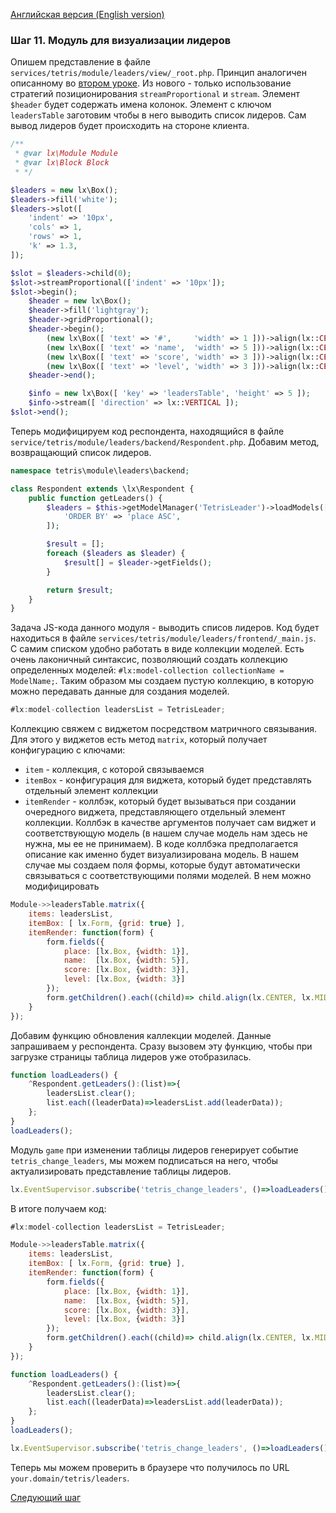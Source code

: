 [Английская версия (English version)](https://github.com/epicoon/lx-doc-articles/blob/master/en/app-dev/expl1/11_leaders_module.md)

### Шаг 11. Модуль для визуализации лидеров

Опишем представление в файле `services/tetris/module/leaders/view/_root.php`. Принцип аналогичен описанному во [втором уроке](https://github.com/epicoon/lx-doc-articles/blob/master/ru/app-dev/expl1/2_game_view.md). Из нового - только использование стратегий позиционирования `streamProportional` и `stream`. Элемент `$header` будет содержать имена колонок. Элемент с ключом `leadersTable` заготовим чтобы в него выводить список лидеров. Сам вывод лидеров будет происходить на стороне клиента.
```php
/**
 * @var lx\Module Module
 * @var lx\Block Block
 * */

$leaders = new lx\Box();
$leaders->fill('white');
$leaders->slot([
	'indent' => '10px',
	'cols' => 1,
	'rows' => 1,
	'k' => 1.3,
]);

$slot = $leaders->child(0);
$slot->streamProportional(['indent' => '10px']);
$slot->begin();
	$header = new lx\Box();
	$header->fill('lightgray');
	$header->gridProportional();
	$header->begin();
		(new lx\Box([ 'text' => '#',     'width' => 1 ]))->align(lx::CENTER, lx::MIDDLE);
		(new lx\Box([ 'text' => 'name',  'width' => 5 ]))->align(lx::CENTER, lx::MIDDLE);
		(new lx\Box([ 'text' => 'score', 'width' => 3 ]))->align(lx::CENTER, lx::MIDDLE);
		(new lx\Box([ 'text' => 'level', 'width' => 3 ]))->align(lx::CENTER, lx::MIDDLE);
	$header->end();

	$info = new lx\Box([ 'key' => 'leadersTable', 'height' => 5 ]);
	$info->stream([ 'direction' => lx::VERTICAL ]);
$slot->end();

```

Теперь модифицируем код респондента, находящийся в файле `service/tetris/module/leaders/backend/Respondent.php`. Добавим метод, возвращающий список лидеров.
```php
namespace tetris\module\leaders\backend;

class Respondent extends \lx\Respondent {
	public function getLeaders() {
		$leaders = $this->getModelManager('TetrisLeader')->loadModels([
			'ORDER BY' => 'place ASC',
		]);

		$result = [];
		foreach ($leaders as $leader) {
			$result[] = $leader->getFields();
		}

		return $result;
	}
}

```

Задача JS-кода данного модуля - выводить списов лидеров. Код будет находиться в файле `services/tetris/module/leaders/frontend/_main.js`.<br>
С самим списком удобно работать в виде коллекции моделей. Есть очень лаконичный синтаксис, позволяющий создать коллекцию определенных моделей: `#lx:model-collection collectionName = ModelName;`. Таким образом мы создаем пустую коллекцию, в которую можно передавать данные для создания моделей.<br>
```js
#lx:model-collection leadersList = TetrisLeader;
```

Коллекцию свяжем с виджетом посредством матричного связывания. Для этого у виджетов есть метод `matrix`, который получает конфигурацию с ключами:
* `item` - коллекция, с которой связываемся
* `itemBox` - конфигурация для виджета, который будет представлять отдельный элемент коллекции
* `itemRender` - коллбэк, который будет вызываться при создании очередного виджета, представляющего отдельный элемент коллекции. Коллбэк в качестве аргументов получает сам виджет и соответствующую модель (в нашем случае модель нам здесь не нужна, мы ее не принимаем). В коде коллбэка предполагается описание как именно будет визуализирована модель. В нашем случае мы создаем поля формы, которые будут автоматически связываться с соответствующими полями моделей.
 В нем можно модифицировать 
```js
Module->>leadersTable.matrix({
	items: leadersList,
	itemBox: [ lx.Form, {grid: true} ],
	itemRender: function(form) {
		form.fields({
			place: [lx.Box, {width: 1}],
			name:  [lx.Box, {width: 5}],
			score: [lx.Box, {width: 3}],
			level: [lx.Box, {width: 3}]
		});
		form.getChildren().each((child)=> child.align(lx.CENTER, lx.MIDDLE));
	}
});
```

Добавим функцию обновления каллекции моделей. Данные запрашиваем у респондента. Сразу вызовем эту функцию, чтобы при загрузке страницы таблица лидеров уже отобразилась.
```js
function loadLeaders() {
	^Respondent.getLeaders():(list)=>{
		leadersList.clear();
		list.each((leaderData)=>leadersList.add(leaderData));
	};
}
loadLeaders();
```

Модуль `game` при изменении таблицы лидеров генерирует событие `tetris_change_leaders`, мы можем подписаться на него, чтобы актуализировать представление таблицы лидеров.
```js
lx.EventSupervisor.subscribe('tetris_change_leaders', ()=>loadLeaders());
```

В итоге получаем код:
```js
#lx:model-collection leadersList = TetrisLeader;

Module->>leadersTable.matrix({
	items: leadersList,
	itemBox: [ lx.Form, {grid: true} ],
	itemRender: function(form) {
		form.fields({
			place: [lx.Box, {width: 1}],
			name:  [lx.Box, {width: 5}],
			score: [lx.Box, {width: 3}],
			level: [lx.Box, {width: 3}]
		});
		form.getChildren().each((child)=> child.align(lx.CENTER, lx.MIDDLE));
	}
});

function loadLeaders() {
	^Respondent.getLeaders():(list)=>{
		leadersList.clear();
		list.each((leaderData)=>leadersList.add(leaderData));
	};
}
loadLeaders();

lx.EventSupervisor.subscribe('tetris_change_leaders', ()=>loadLeaders());

```

Теперь мы можем проверить в браузере что получилось по URL `your.domain/tetris/leaders`.

[Следующий шаг](https://github.com/epicoon/lx-doc-articles/blob/master/ru/app-dev/expl1/12_common_module.md)
